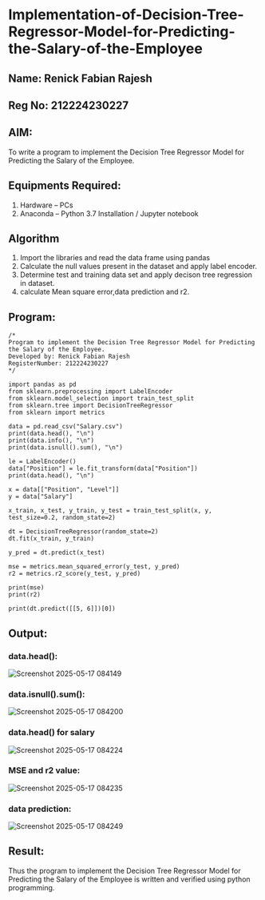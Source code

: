 # Implementation-of-Decision-Tree-Regressor-Model-for-Predicting-the-Salary-of-the-Employee
## Name: Renick Fabian Rajesh
## Reg No: 212224230227

## AIM:
To write a program to implement the Decision Tree Regressor Model for Predicting the Salary of the Employee.

## Equipments Required:
1. Hardware – PCs
2. Anaconda – Python 3.7 Installation / Jupyter notebook

## Algorithm
1. Import the libraries and read the data frame using pandas
2. Calculate the null values present in the dataset and apply label encoder.
3. Determine test and training data set and apply decison tree regression in dataset.
4. calculate Mean square error,data prediction and r2.

## Program:
```
/*
Program to implement the Decision Tree Regressor Model for Predicting the Salary of the Employee.
Developed by: Renick Fabian Rajesh
RegisterNumber: 212224230227
*/
```
```
import pandas as pd
from sklearn.preprocessing import LabelEncoder
from sklearn.model_selection import train_test_split
from sklearn.tree import DecisionTreeRegressor
from sklearn import metrics

data = pd.read_csv("Salary.csv")
print(data.head(), "\n")
print(data.info(), "\n")
print(data.isnull().sum(), "\n")

le = LabelEncoder()
data["Position"] = le.fit_transform(data["Position"])
print(data.head(), "\n")

x = data[["Position", "Level"]]
y = data["Salary"]

x_train, x_test, y_train, y_test = train_test_split(x, y, test_size=0.2, random_state=2)

dt = DecisionTreeRegressor(random_state=2)
dt.fit(x_train, y_train)

y_pred = dt.predict(x_test)

mse = metrics.mean_squared_error(y_test, y_pred)
r2 = metrics.r2_score(y_test, y_pred)

print(mse)
print(r2)

print(dt.predict([[5, 6]])[0])

```

## Output:

### data.head():

![Screenshot 2025-05-17 084149](https://github.com/user-attachments/assets/a00584bf-559e-4c69-a495-72a01e455167)

### data.isnull().sum():

![Screenshot 2025-05-17 084200](https://github.com/user-attachments/assets/75a0b91d-624e-4d03-ab26-cdebe88a502b)

### data.head() for salary

![Screenshot 2025-05-17 084224](https://github.com/user-attachments/assets/dbccc21f-c851-4cff-9326-5ed0ab0c61f4)

### MSE and r2 value:

![Screenshot 2025-05-17 084235](https://github.com/user-attachments/assets/3bf2bda8-6d5e-4923-8b18-99afa2488a0b)

### data prediction:

![Screenshot 2025-05-17 084249](https://github.com/user-attachments/assets/624df11b-ff59-42ff-a309-af9da8ccd00b)


## Result:
Thus the program to implement the Decision Tree Regressor Model for Predicting the Salary of the Employee is written and verified using python programming.
